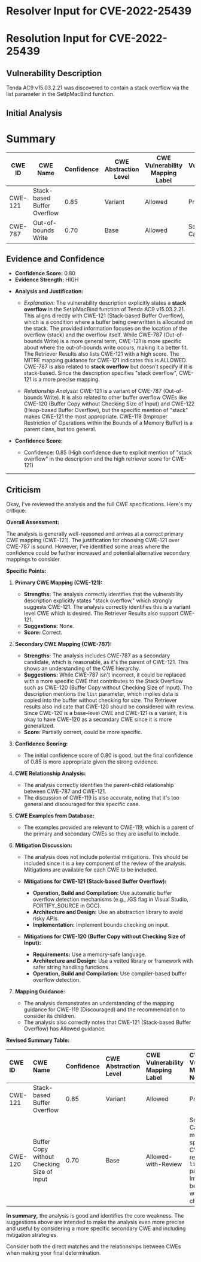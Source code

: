 # Resolver Input for CVE-2022-25439

# Resolution Input for CVE-2022-25439

## Vulnerability Description
Tenda AC9 v15.03.2.21 was discovered to contain a stack overflow via the list parameter in the SetIpMacBind function.

## Initial Analysis
# Summary
| CWE ID | CWE Name | Confidence | CWE Abstraction Level | CWE Vulnerability Mapping Label | CWE-Vulnerability Mapping Notes |
|---|---|---|---|---|---|
| CWE-121 | Stack-based Buffer Overflow | 0.85 | Variant | Allowed | Primary CWE |
| CWE-787 | Out-of-bounds Write | 0.70 | Base | Allowed | Secondary Candidate |

## Evidence and Confidence

*   **Confidence Score:** 0.80
*   **Evidence Strength:** HIGH

- **Analysis and Justification:**
  - *Explanation:* The vulnerability description explicitly states a **stack overflow** in the SetIpMacBind function of Tenda AC9 v15.03.2.21. This aligns directly with CWE-121 (Stack-based Buffer Overflow), which is a condition where a buffer being overwritten is allocated on the stack. The provided information focuses on the location of the overflow (stack) and the overflow itself. While CWE-787 (Out-of-bounds Write) is a more general term, CWE-121 is more specific about where the out-of-bounds write occurs, making it a better fit. The Retriever Results also lists CWE-121 with a high score. The MITRE mapping guidance for CWE-121 indicates this is ALLOWED. CWE-787 is also related to **stack overflow** but doesn't specify if it is stack-based. Since the description specifies "stack overflow", CWE-121 is a more precise mapping.

  - *Relationship Analysis:* CWE-121 is a variant of CWE-787 (Out-of-bounds Write). It is also related to other buffer overflow CWEs like CWE-120 (Buffer Copy without Checking Size of Input) and CWE-122 (Heap-based Buffer Overflow), but the specific mention of "stack" makes CWE-121 the most appropriate. CWE-119 (Improper Restriction of Operations within the Bounds of a Memory Buffer) is a parent class, but too general.

- **Confidence Score:**
  - Confidence: 0.85 (High confidence due to explicit mention of "stack overflow" in the description and the high retriever score for CWE-121)
---

## Criticism
Okay, I've reviewed the analysis and the full CWE specifications. Here's my critique:

**Overall Assessment:**

The analysis is generally well-reasoned and arrives at a correct primary CWE mapping (CWE-121). The justification for choosing CWE-121 over CWE-787 is sound. However, I've identified some areas where the confidence could be further increased and potential alternative secondary mappings to consider.

**Specific Points:**

1.  **Primary CWE Mapping (CWE-121):**

    *   **Strengths:** The analysis correctly identifies that the vulnerability description explicitly states "stack overflow," which strongly suggests CWE-121. The analysis correctly identifies this is a variant level CWE which is desired. The Retriever Results also support CWE-121.
    *   **Suggestions:** None.
    *   **Score:** Correct.

2.  **Secondary CWE Mapping (CWE-787):**

    *   **Strengths:** The analysis includes CWE-787 as a secondary candidate, which is reasonable, as it's the parent of CWE-121. This shows an understanding of the CWE hierarchy.
    *   **Suggestions:** While CWE-787 isn't incorrect, it could be replaced with a more specific CWE that contributes to the Stack Overflow such as CWE-120 (Buffer Copy without Checking Size of Input). The description mentions the `list` parameter, which implies data is copied into the buffer without checking for size. The Retriever results also indicate that CWE-120 should be considered with review. Since CWE-120 is a base-level CWE and CWE-121 is a variant, it is okay to have CWE-120 as a secondary CWE since it is more generalized.
    *   **Score:** Partially correct, could be more specific.

3.  **Confidence Scoring:**

    *   The initial confidence score of 0.80 is good, but the final confidence of 0.85 is more appropriate given the strong evidence.

4.  **CWE Relationship Analysis:**

    *   The analysis correctly identifies the parent-child relationship between CWE-787 and CWE-121.
    *   The discussion of CWE-119 is also accurate, noting that it's too general and discouraged for this specific case.

5.  **CWE Examples from Database:**

    *   The examples provided are relevant to CWE-119, which is a parent of the primary and secondary CWEs so they are useful to include.

6.  **Mitigation Discussion:**

    *   The analysis does not include potential mitigations. This should be included since it is a key component of the review of the analysis. Mitigations are available for each CWE to be included.
    *   **Mitigations for CWE-121 (Stack-based Buffer Overflow):**
        *   **Operation, Build and Compilation:** Use automatic buffer overflow detection mechanisms (e.g., /GS flag in Visual Studio, FORTIFY\_SOURCE in GCC).
        *   **Architecture and Design:** Use an abstraction library to avoid risky APIs.
        *   **Implementation:** Implement bounds checking on input.

    *   **Mitigations for CWE-120 (Buffer Copy without Checking Size of Input):**
        *   **Requirements:** Use a memory-safe language.
        *   **Architecture and Design:** Use a vetted library or framework with safer string handling functions.
        *   **Operation, Build and Compilation:** Use compiler-based buffer overflow detection.

7.  **Mapping Guidance:**

    *   The analysis demonstrates an understanding of the mapping guidance for CWE-119 (Discouraged) and the recommendation to consider its children.
    *   The analysis also correctly notes that CWE-121 (Stack-based Buffer Overflow) has Allowed guidance.

**Revised Summary Table:**

| CWE ID    | CWE Name                      | Confidence | CWE Abstraction Level | CWE Vulnerability Mapping Label | CWE-Vulnerability Mapping Notes                                                                                                                                                                                                                                                                                                                             |
| :-------- | :----------------------------- | :--------- | :---------------------- | :-------------------------------- | :------------------------------------------------------------------------------------------------------------------------------------------------------------------------------------------------------------------------------------------------------------------------------------------------------------------------------------------------------ |
| CWE-121   | Stack-based Buffer Overflow   | 0.85       | Variant                | Allowed                         | Primary CWE                                                                                                                                                                                                                                                                                                                                 |
| CWE-120   | Buffer Copy without Checking Size of Input | 0.70       | Base                | Allowed-with-Review                         | Secondary Candidate, more specific than CWE-787, relates to `list` parameter. Implies data being copied without size checks.                                                                                                                                                                                                |

**In summary,** the analysis is good and identifies the core weakness. The suggestions above are intended to make the analysis even more precise and useful by considering a more specific secondary CWE and including mitigation strategies.

Consider both the direct matches and the relationships between CWEs
when making your final determination.
        